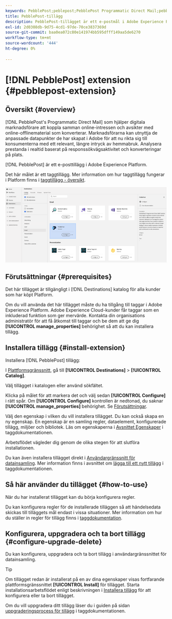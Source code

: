 ```yaml
---
keywords: PebblePost;peblepost;PebblePost Programmatic Direct Mail;pebblepost programmatic direct mail
title: PebblePost-tillägg
description: PebblePost-tillägget är ett e-postmål i Adobe Experience Platform. Mer information om tilläggsfunktionerna finns på tilläggssidan på Adobe Exchange.
exl-id: 2d0308db-9d75-4cd1-97de-70ce3837369d
source-git-commit: baa0ea072c80e141974bb595dfff149aa5de6270
workflow-type: tm+mt
source-wordcount: '444'
ht-degree: 0%

---
```


# [!DNL PebblePost] extension {#pebblepost-extension}

## Översikt {#overview}

[!DNL PebblePost's Programmatic Direct Mail] som hjälper digitala marknadsförare att koppla samman online-intressen och avsikter med online-offlinematerial som konverterar. Marknadsförarna kan utnyttja de anpassade datapunkter de har skapat i Adobe för att nu rikta sig till konsumenterna med ett relevant, längre intryck av hemmabruk. Analysera prestanda i realtid baserat på responssökvägsaktivitet och konverteringar på plats.

[!DNL PebblePost] är ett e-posttillägg i Adobe Experience Platform.

Det här målet är ett taggtillägg. Mer information om hur taggtillägg fungerar i Platform finns i [taggtillägg - översikt](../launch-extensions/overview.md).

![PebblePost-tillägg](../../assets/catalog/email/pebblepost/catalog.png)

## Förutsättningar {#prerequisites}

Det här tillägget är tillgängligt i [!DNL Destinations] katalog för alla kunder som har köpt Platform.

Om du vill använda det här tillägget måste du ha tillgång till taggar i Adobe Experience Platform. Adobe Experience Cloud-kunder får taggar som en inkluderad funktion som ger mervärde. Kontakta din organisations administratör för att få åtkomst till taggar och be dem att ge dig **[!UICONTROL manage_properties]** behörighet så att du kan installera tillägg.

## Installera tillägg {#install-extension}

Installera [!DNL PebblePost] tillägg:

I [Plattformsgränssnitt](https://platform.adobe.com/), gå till **[!UICONTROL Destinations]** > **[!UICONTROL Catalog]**.

Välj tillägget i katalogen eller använd sökfältet.

Klicka på målet för att markera det och välj sedan **[!UICONTROL Configure]** i rätt spår. Om **[!UICONTROL Configure]** kontrollen är nedtonad, du saknar **[!UICONTROL manage_properties]** behörighet. Se [Förutsättningar](#prerequisites).

Välj den egenskap i vilken du vill installera tillägget. Du kan också skapa en ny egenskap. En egenskap är en samling regler, dataelement, konfigurerade tillägg, miljöer och bibliotek. Läs om egenskaperna i [Avsnittet Egenskaper](../../../tags/ui/administration/companies-and-properties.md#properties-page) i taggdokumentationen.

Arbetsflödet vägleder dig genom de olika stegen för att slutföra installationen.

Du kan även installera tillägget direkt i [Användargränssnitt för datainsamling](https://experience.adobe.com/#/data-collection/). Mer information finns i avsnittet om [lägga till ett nytt tillägg](../../../tags/ui/managing-resources/extensions/overview.md#add-a-new-extension) i taggdokumentationen.

## Så här använder du tillägget {#how-to-use}

När du har installerat tillägget kan du börja konfigurera regler.

Du kan konfigurera regler för de installerade tilläggen så att händelsedata skickas till tilläggets mål endast i vissa situationer. Mer information om hur du ställer in regler för tillägg finns i [taggdokumentation](../../../tags/ui/managing-resources/rules.md).

## Konfigurera, uppgradera och ta bort tillägg {#configure-upgrade-delete}

Du kan konfigurera, uppgradera och ta bort tillägg i användargränssnittet för datainsamling.

>[!TIP]
>
>Om tillägget redan är installerat på en av dina egenskaper visas fortfarande plattformsgränssnittet **[!UICONTROL Install]** för tillägget. Starta installationsarbetsflödet enligt beskrivningen i [Installera tillägg](#install-extension) för att konfigurera eller ta bort tillägget.

Om du vill uppgradera ditt tillägg läser du i guiden på sidan [uppgraderingsprocess för tillägg](../../../tags/ui/managing-resources/extensions/extension-upgrade.md) i taggdokumentationen.
